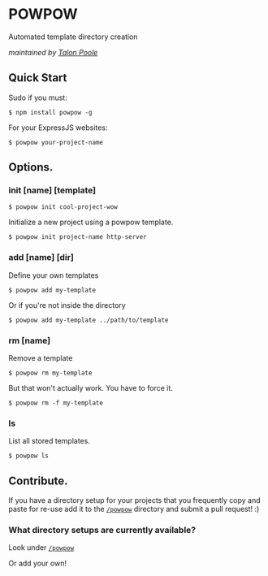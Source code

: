 POWPOW
======
Automated template directory creation

*maintained by [Talon Poole](http://theghostin.me)*

## Quick Start
Sudo if you must:

    $ npm install powpow -g

For your ExpressJS websites:

    $ powpow your-project-name

## Options.

### init [name] [template]

    $ powpow init cool-project-wow

Initialize a new project using a powpow template.

    $ powpow init project-name http-server

### add [name] [dir]
Define your own templates

    $ powpow add my-template

Or if you're not inside the directory

    $ powpow add my-template ../path/to/template

### rm [name]

Remove a template

    $ powpow rm my-template

But that won't actually work. You have to force it.

    $ powpow rm -f my-template

### ls

List all stored templates.

    $ powpow ls

## Contribute.

If you have a directory setup for your projects that
you frequently copy and paste for re-use add it to the
[`/powpow`](https://github.com/LegitTalon/powpow/tree/master/powpow)
directory and submit a pull request! :)

### What directory setups are currently available?

Look under [`/powpow`](https://github.com/LegitTalon/powpow/tree/master/powpow)

Or add your own!
